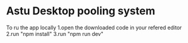 # Astu Desktop pooling system

To ru the app locally
  1.open the downloaded code in your refered editor
  2.run "npm install"
  3.run "npm run dev"


